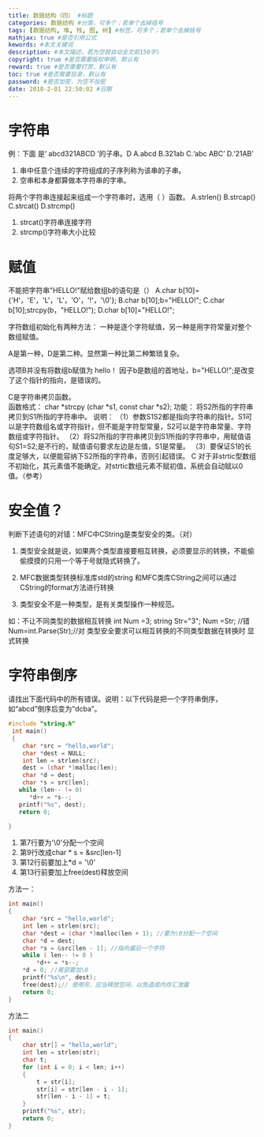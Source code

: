 ```yaml
---
title: 数据结构（四） #标题
categories: 数据结构 #分类，可多个；若单个去掉括号
tags: [数据结构, 堆, 栈, 图, 树] #标签，可多个；若单个去掉括号
mathjax: true #是否引用公式
kewords: #本文关键词
description: #本文描述，若为空就自动全文前150字)
copyright: true #是否需要版权申明，默认有
reward: true #是否需要打赏，默认有
toc: true #是否需要目录，默认有
password: #是否加密，为空不加密
date: 2018-2-01 22:50:02 #日期
---
```



# 字符串
例：下面 是‘ abcd321ABCD ’的子串。D
A.abcd
B.321ab
C.‘abc ABC’
D.‘21AB’

1. 串中任意个连续的字符组成的子序列称为该串的子串。
2. 空串和本身都算做本字符串的字串。

将两个字符串连接起来组成一个字符串时，选用（   ）函数。
A.strlen()
B.strcap()
C.strcat()
D.strcmp()

1. strcat()字符串连接字符
2. strcmp()字符串大小比较

# 赋值
不能把字符串"HELLO!"赋给数组b的语句是（）
A.char b[10]={'H'，'E'，'L'，'L'，'O'，'!'，'\0'};
B.char b[10];b="HELLO!";
C.char b[10];strcpy(b，"HELLO!");
D.char b[10]="HELLO!";

字符数组初始化有两种方法：
一种是逐个字符赋值，另一种是用字符常量对整个数组赋值。

A是第一种，D是第二种。显然第一种比第二种繁琐复杂。

选项B并没有将数组b赋值为 hello！ 因子b是数组的首地址，b="HELLO!";是改变了这个指针的指向，是错误的。

 C是字符串拷贝函数。  
函数格式： char *strcpy (char *s1, const char *s2); 
功能： 将S2所指的字符串拷贝到S1所指的字符串中。 
说明： 
（1）参数S1S2都是指向字符串的指针。S1可以是字符数组名或字符指针，但不能是字符型常量，S2可以是字符串常量、字符数组或字符指针。 
（2）将S2所指的字符串拷贝到S1所指的字符串中，用赋值语句S1=S2;是不行的，赋值语句要求左边是左值，S1是常量。 （3）要保证S1的长度足够大，以便能容纳下S2所指的字符串，否则引起错误。 C 对于非strtic型数组不初始化，其元素值不能确定。对strtic数组元素不赋初值，系统会自动赋以0值。（参考）

# 安全值？
判断下述语句的对错：MFC中CString是类型安全的类。（对）

1. 类型安全就是说，如果两个类型直接要相互转换，必须要显示的转换，不能偷偷摸摸的只用一个等于号就隐式转换了。

2. MFC数据类型转换标准库std的string 和MFC类库CString之间可以通过CString的format方法进行转换

3. 类型安全不是一种类型，是有关类型操作一种规范。

如：不让不同类型的数据相互转换
int Num =3;
string Str="3";
Num =Str; //错
Num=int.Parse(Str);//对
类型安全要求可以相互转换的不同类型数据在转换时 显式转换

# 字符串倒序
请找出下面代码中的所有错误。说明：以下代码是把一个字符串倒序，如“abcd”倒序后变为“dcba”。

```C++
#include "string.h"
 int main() 
 {
    char *src = "hello,world";
    char *dest = NULL;
    int len = strlen(src);
    dest = (char *)malloc(len);
    char *d = dest;
    char *s = src[len];
   while (len-- != 0)
      *d++ = *s--;
   printf("%s", dest);
   return 0;
     
}

```
1. 第7行要为'\0'分配一个空间
2. 第9行改成char * s = &src[len-1]
3. 第12行前要加上*d = '\0'
4. 第13行前要加上free(dest)释放空间

方法一：
```C++
int main()
{
    char *src = "hello,world";
    int len = strlen(src);
    char *dest = (char *)malloc(len + 1); //要为\0分配一个空间
    char *d = dest;
    char *s = &src[len - 1]; //指向最后一个字符
    while ( len-- != 0 )
        *d++ = *s--;
    *d = 0; //尾部要加\0
    printf("%s\n", dest);
    free(dest);// 使用完，应当释放空间，以免造成内存汇泄露
    return 0;
}
```

方法二
```C++
int main()
{
    char str[] = "hello,world";
    int len = strlen(str);
    char t;
    for (int i = 0; i < len; i++)
    {
        t = str[i];
        str[i] = str[len - i - 1]; 
        str[len - i - 1] = t;      
    }
    printf("%s", str);
    return 0;
}
```
